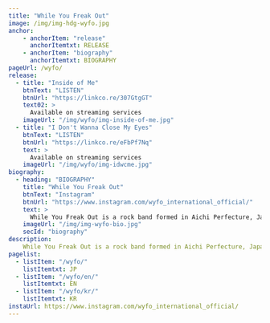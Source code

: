 ```yaml
---
title: "While You Freak Out"
image: /img/img-hdg-wyfo.jpg
anchor:
    - anchorItem: "release"
      anchorItemtxt: RELEASE
    - anchorItem: "biography"
      anchorItemtxt: BIOGRAPHY
pageUrl: /wyfo/
release:
  - title: "Inside of Me"
    btnText: "LISTEN"
    btnUrl: "https://linkco.re/307GtgGT"
    text02: >
      Available on streaming services
    imageUrl: "/img/wyfo/img-inside-of-me.jpg"
  - title: "I Don't Wanna Close My Eyes"
    btnText: "LISTEN"
    btnUrl: "https://linkco.re/eFbPf7Nq"
    text: >
      Available on streaming services
    imageUrl: "/img/wyfo/img-idwcme.jpg"
biography:
  - heading: "BIOGRAPHY"
    title: "While You Freak Out"
    btnText: "Instagram"
    btnUrl: "https://www.instagram.com/wyfo_international_official/"
    text: >
      While You Freak Out is a rock band formed in Aichi Perfecture, Japan in 2017. The group consists of Seitaro (vocals,guitar), and Yamaga (base,chorus). The band has been influenced by Hard Rock, UK Rock, and Hip Hop, etc., They electrify the music scene with songs that transcend genres.
    imageUrl: "/img/img-wyfo-bio.jpg"
    secId: "biography"
description:
    While You Freak Out is a rock band formed in Aichi Perfecture, Japan in 2017. The group consists of Seitaro (vocals,guitar), and Yamaga (base,chorus). The band has been influenced by Hard Rock, UK Rock, and Hip Hop, etc., They electrify the music scene with songs that transcend genres.
pagelist:
  - listItem: "/wyfo/"
    listItemtxt: JP
  - listItem: "/wyfo/en/"
    listItemtxt: EN
  - listItem: "/wyfo/kr/"
    listItemtxt: KR
instaUrl: https://www.instagram.com/wyfo_international_official/
---
```

